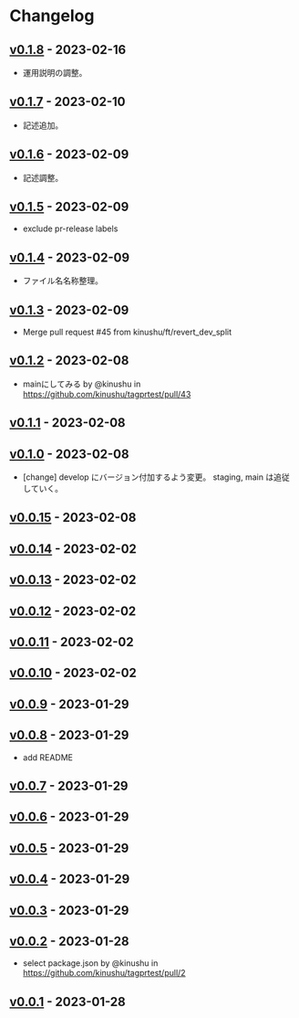 # Changelog

## [v0.1.8](https://github.com/kinushu/tagprtest/compare/v0.1.7...v0.1.8) - 2023-02-16

- 運用説明の調整。

## [v0.1.7](https://github.com/kinushu/tagprtest/compare/v0.1.6...v0.1.7) - 2023-02-10

- 記述追加。

## [v0.1.6](https://github.com/kinushu/tagprtest/compare/v0.1.5...v0.1.6) - 2023-02-09

- 記述調整。

## [v0.1.5](https://github.com/kinushu/tagprtest/compare/v0.1.4...v0.1.5) - 2023-02-09

- exclude pr-release labels

## [v0.1.4](https://github.com/kinushu/tagprtest/compare/v0.1.3...v0.1.4) - 2023-02-09

- ファイル名名称整理。

## [v0.1.3](https://github.com/kinushu/tagprtest/compare/v0.1.2...v0.1.3) - 2023-02-09

- Merge pull request #45 from kinushu/ft/revert_dev_split

## [v0.1.2](https://github.com/kinushu/tagprtest/compare/v0.1.1...v0.1.2) - 2023-02-08
- mainにしてみる by @kinushu in https://github.com/kinushu/tagprtest/pull/43

## [v0.1.1](https://github.com/kinushu/tagprtest/compare/v0.1.0...v0.1.1) - 2023-02-08

## [v0.1.0](https://github.com/kinushu/tagprtest/compare/v0.0.15...v0.1.0) - 2023-02-08

- [change] develop にバージョン付加するよう変更。 staging, main は追従していく。

## [v0.0.15](https://github.com/kinushu/tagprtest/compare/v0.0.14...v0.0.15) - 2023-02-08

## [v0.0.14](https://github.com/kinushu/tagprtest/compare/v0.0.13...v0.0.14) - 2023-02-02

## [v0.0.13](https://github.com/kinushu/tagprtest/compare/v0.0.12...v0.0.13) - 2023-02-02

## [v0.0.12](https://github.com/kinushu/tagprtest/compare/v0.0.11...v0.0.12) - 2023-02-02

## [v0.0.11](https://github.com/kinushu/tagprtest/compare/v0.0.10...v0.0.11) - 2023-02-02

## [v0.0.10](https://github.com/kinushu/tagprtest/compare/v0.0.9...v0.0.10) - 2023-02-02

## [v0.0.9](https://github.com/kinushu/tagprtest/compare/v0.0.8...v0.0.9) - 2023-01-29

## [v0.0.8](https://github.com/kinushu/tagprtest/compare/v0.0.7...v0.0.8) - 2023-01-29

- add README

## [v0.0.7](https://github.com/kinushu/tagprtest/compare/v0.0.6...v0.0.7) - 2023-01-29

## [v0.0.6](https://github.com/kinushu/tagprtest/compare/v0.0.5...v0.0.6) - 2023-01-29

## [v0.0.5](https://github.com/kinushu/tagprtest/compare/v0.0.4...v0.0.5) - 2023-01-29

## [v0.0.4](https://github.com/kinushu/tagprtest/compare/v0.0.3...v0.0.4) - 2023-01-29

## [v0.0.3](https://github.com/kinushu/tagprtest/compare/v0.0.2...v0.0.3) - 2023-01-29

## [v0.0.2](https://github.com/kinushu/tagprtest/compare/v0.0.1...v0.0.2) - 2023-01-28
- select package.json by @kinushu in https://github.com/kinushu/tagprtest/pull/2

## [v0.0.1](https://github.com/kinushu/tagprtest/commits/v0.0.1) - 2023-01-28
